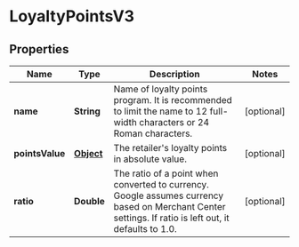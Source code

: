 

# LoyaltyPointsV3

## Properties

Name | Type | Description | Notes
------------ | ------------- | ------------- | -------------
**name** | **String** | Name of loyalty points program. It is recommended to limit the name to 12 full-width characters or 24 Roman characters. |  [optional]
**pointsValue** | [**Object**](.md) | The retailer&#39;s loyalty points in absolute value. |  [optional]
**ratio** | **Double** | The ratio of a point when converted to currency. Google assumes currency based on Merchant Center settings. If ratio is left out, it defaults to 1.0. |  [optional]



